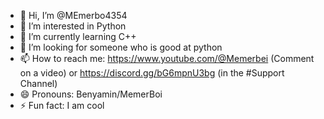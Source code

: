 - 👋 Hi, I’m @MEmerbo4354
- 👀 I’m interested in Python
- 🌱 I’m currently learning C++
- 💞️ I’m looking for someone who is good at python
- 📫 How to reach me: https://www.youtube.com/@Memerbei (Comment on a video) or https://discord.gg/bG6mpnU3bg (in the #Support Channel)
- 😄 Pronouns: Benyamin/MemerBoi
- ⚡ Fun fact: I am cool

<!---
MEmerbo4354/MEmerbo4354 is a ✨ special ✨ repository because its `README.md` (this file) appears on your GitHub profile.
You can click the Preview link to take a look at your changes.
--->
